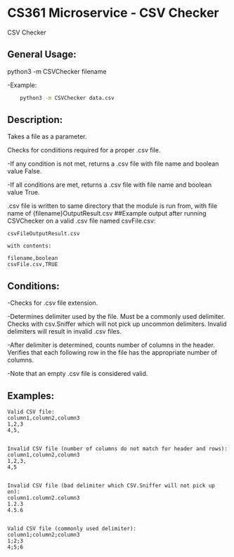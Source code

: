 # CS361 Microservice - CSV Checker
 CSV Checker

## General Usage:

python3 -m CSVChecker filename

-Example:
```bash
	python3 -m CSVChecker data.csv
```


## Description:

Takes a file as a parameter.

Checks for condiitions required for a proper .csv file.

-If any condition is not met, returns a .csv file with file name and boolean value False.

-If all conditions are met, returns a .csv file with file name and boolean value True.

.csv file is written to same directory that the module is run from, with file name of {filename}OutputResult.csv
##Example output after running CSVChecker on a valid .csv file named csvFile.csv:
```
csvFileOutputResult.csv

with contents:

filename,boolean
csvFile.csv,TRUE
```


## Conditions:

-Checks for .csv file extension.

-Determines delimiter used by the file. Must be a commonly used delimiter. Checks with csv.Sniffer which will not pick up
 uncommon delimiters. Invalid delimiters will result in invalid .csv files.

-After delimiter is determined, counts number of columns in the header. Verifies that each following row in the file has the appropriate
 number of columns.

-Note that an empty .csv file is considered valid.



## Examples:
	Valid CSV file:
	column1,column2,column3
	1,2,3
	4,5,


	Invalid CSV file (number of columns do not match for header and rows):
	column1,column2,column3
	1,2,3,
	4,5


	Invalid CSV file (bad delimiter which CSV.Sniffer will not pick up on):
	column1.column2.column3
	1.2.3
	4.5.6


	Valid CSV file (commonly used delimiter):
	column1;column2;column3
	1;2;3
	4;5;6